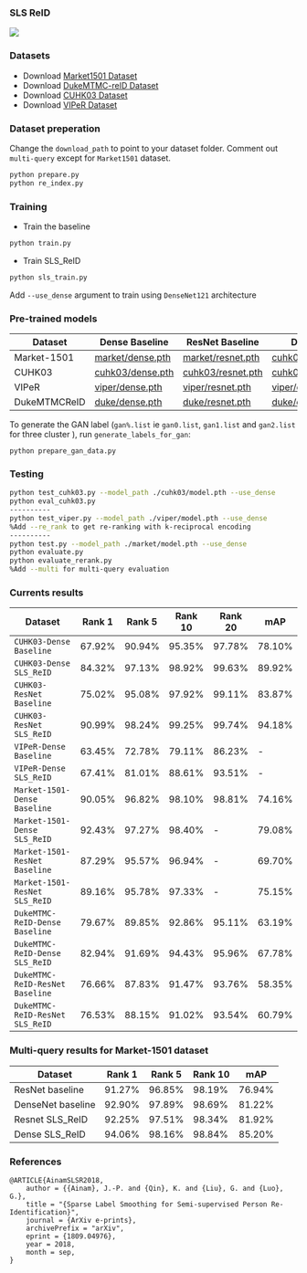 ### SLS ReID
![](./images/cmc_curve.jpg)
### Datasets
- Download [Market1501 Dataset](http://www.liangzheng.org/Project/project_reid.html)
- Download [DukeMTMC-reID Dataset](https://github.com/layumi/DukeMTMC-reID_evaluation)
- Download [CUHK03 Dataset](http://www.ee.cuhk.edu.hk/~xgwang/CUHK_identification.html)
- Download [VIPeR Dataset](https://vision.soe.ucsc.edu/node/178)

### Dataset preperation
Change the `download_path` to point to your dataset folder. Comment out `multi-query` except for `Market1501` dataset.
```bash
python prepare.py
python re_index.py
```
### Training
- Train the baseline
```bash
python train.py 
```
- Train SLS_ReID
```bash
python sls_train.py 
```
Add `--use_dense` argument to train using `DenseNet121` architecture

### Pre-trained models

| Dataset | Dense Baseline | ResNet Baseline |Dense SLS_ReID | ResNet SLS_ReID |
| --- | --- | --- | --- | --- | 
| Market-1501 | [market/dense.pth](https://drive.google.com/open?id=18_rb1c3m8YohQVv0ecWL1sgSKiaRNLur) | [market/resnet.pth](https://drive.google.com/open?id=1LUhaJR2k8jVtgdzKCbcgGmGoaj603OS9) | [cuhk03/dense_slsreid.pth](https://drive.google.com/open?id=1w9tENbW7XuWAcZ-i-MlIyMI6VCzjjf5z) | [market/resnet_slsreid.pth](https://drive.google.com/open?id=1COJy6QmGBxoqzR6TMruJuoR4PluB9lFY) | 
| CUHK03 | [cuhk03/dense.pth](https://drive.google.com/open?id=13qp4MIcbDB3dMDvgEcdMocxXL2ISwlE6) | [cuhk03/resnet.pth](https://drive.google.com/open?id=1F53kR_L2bk4ePUWpzRPM8lus9l1JTbkI) | [cuhk03/dense_slsreid.pth](https://drive.google.com/open?id=1M4ADdNYUlY5ne4AGcvuNhO2rviq8FYNd) | [cuhk03/resnet_slsreid.pth](https://drive.google.com/open?id=1D6cEuUmA9KcZ38d715XBdtT5kagSLZtc) | 
| VIPeR | [viper/dense.pth](https://drive.google.com/open?id=15MToMvqenWW7XmygATfm0WdjXIk6kU2J) | [viper/resnet.pth](https://drive.google.com/open?id=1cvEWoEflXGkp6FQ3n3_sa3gOGtbb4s2o) | [viper/dense_slsreid.pth](https://drive.google.com/open?id=1_gepm1yvi0dsoB3rv_uRof6MasSLVyg8) | [viper/resnet_slsreid.pth](https://drive.google.com/open?id=1iVwJC8VYfGaHoUJViZglS1v2tcb2wQi2) |  
| DukeMTMCReID | [duke/dense.pth](https://drive.google.com/open?id=1tg-gEF87DoRLaBGVgfo6bXlZR-Rdm_uh) | [duke/resnet.pth](https://drive.google.com/open?id=1H-T-oegGeHB6x-QG5TEtFeMrrN1eLn_M) | [duke/dense_slsreid.pth](https://drive.google.com/open?id=139ngCD9PuHIQvqV4X5bZ-4_Y8G-ZQ03S)| [duke/resnet_slsreid.pth](https://drive.google.com/open?id=1a6scaF0-rnTbpn5gbEGlzgXhK0R4X_LI) |

To generate the GAN label (`gan%.list` ie `gan0.list`, `gan1.list` and `gan2.list` for three cluster ), run `generate_labels_for_gan`:
 
 ```
 python prepare_gan_data.py
 ```
### Testing

```bash
python test_cuhk03.py --model_path ./cuhk03/model.pth --use_dense
python eval_cuhk03.py
----------
python test_viper.py --model_path ./viper/model.pth --use_dense
%Add --re_rank to get re-ranking with k-reciprocal encoding
----------
python test.py --model_path ./market/model.pth --use_dense
python evaluate.py
python evaluate_rerank.py 
%Add --multi for multi-query evaluation
```

### Currents results

| Dataset | Rank 1 | Rank 5 | Rank 10 | Rank 20 | mAP |
| --- | --- | --- | --- | --- | --- |
| `CUHK03-Dense Baseline` | 67.92% | 90.94% | 95.35% | 97.78% | 78.10% |
| `CUHK03-Dense SLS_ReID` | 84.32% | 97.13% | 98.92% | 99.63% | 89.92% |
| `CUHK03-ResNet Baseline` |75.02% | 95.08% | 97.92% | 99.11% | 83.87% |
| `CUHK03-ResNet SLS_ReID` | 90.99% | 98.24% | 99.25% | 99.74% | 94.18% |
| `VIPeR-Dense Baseline` | 63.45% | 72.78% | 79.11% | 86.23% | - |
| `VIPeR-Dense SLS_ReID` | 67.41% | 81.01% | 88.61% | 93.51% | - |
| `Market-1501-Dense Baseline` | 90.05% | 96.82% | 98.10% | 98.81% | 74.16% |
| `Market-1501-Dense SLS_ReID` | 92.43% | 97.27% | 98.40% | - | 79.08% |							
| `Market-1501-ResNet Baseline` | 87.29% | 95.57% | 96.94% | - | 69.70% |							
| `Market-1501-ResNet SLS_ReID` | 89.16% | 95.78% | 97.33% | - | 75.15% |							
| `DukeMTMC-ReID-Dense Baseline` | 79.67% | 89.85% | 92.86% | 95.11% | 63.19% |
| `DukeMTMC-ReID-Dense SLS_ReID` | 82.94% | 91.69% | 94.43% | 95.96% | 67.78% |
| `DukeMTMC-ReID-ResNet Baseline` | 76.66% | 87.83% | 91.47% | 93.76% | 58.35% |
| `DukeMTMC-ReID-ResNet SLS_ReID` | 76.53% | 88.15% | 91.02% | 93.54% | 60.79% |

### Multi-query results for Market-1501 dataset

| Dataset | Rank 1 | Rank 5 | Rank 10 | mAP |
| --- | --- | --- | --- | --- |
| ResNet baseline | 91.27% | 96.85% | 98.19% | 76.94% |	
| DenseNet baseline | 92.90% | 97.89% | 98.69% | 81.22% |	
| Resnet SLS_ReID | 92.25% | 97.51% | 98.34% | 81.92% |
| Dense SLS_ReID | 94.06% | 98.16% | 98.84% | 85.20% |

### References
```
@ARTICLE{AinamSLSR2018,
    author = {{Ainam}, J.-P. and {Qin}, K. and {Liu}, G. and {Luo}, G.},
    title = "{Sparse Label Smoothing for Semi-supervised Person Re-Identification}",
    journal = {ArXiv e-prints},
    archivePrefix = "arXiv",
    eprint = {1809.04976},
    year = 2018,
    month = sep,
}
```





